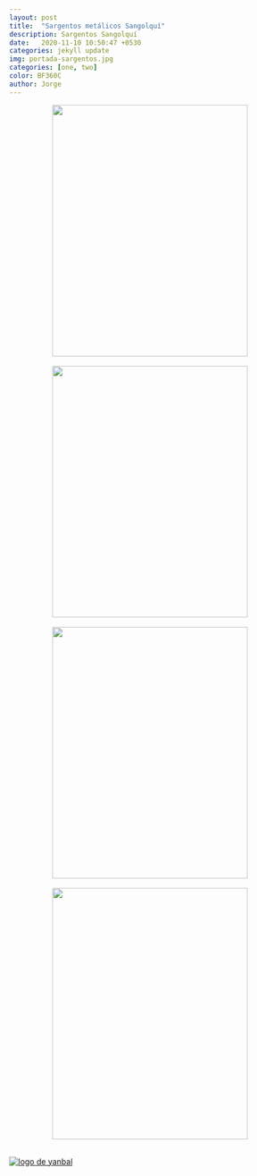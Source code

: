 ```yaml
---
layout: post
title:  "Sargentos metálicos Sangolquí"
description: Sargentos Sangolquí
date:   2020-11-10 10:50:47 +0530
categories: jekyll update
img: portada-sargentos.jpg
categories: [one, two]
color: BF360C
author: Jorge
---
```

<center>
<img src="https://github.com/Jorge-onofa/karna/blob/gh-pages/images/sargento1.jpg?raw=true" width="350" height="450" />
</center>
<br>
<center>
<img src="https://github.com/Jorge-onofa/karna/blob/gh-pages/images/sargento2.jpg?raw=true" width="350" height="450" />
</center>
<br>
<center>
<img src="https://github.com/Jorge-onofa/karna/blob/gh-pages/images/sargento3.jpg?raw=true" width="350" height="450" />
</center>
<br>
<center>
<img src="https://github.com/Jorge-onofa/karna/blob/gh-pages/images/sargento4.jpg?raw=true" width="350" height="450" />
</center>
<br>

[logo]: https://raw.githubusercontent.com/Betty-C/bef/gh-pages/assets/img/linkw.jpg
[dipensador]: https://api.whatsapp.com/send?phone=593999378989&text=%C2%A1Hola!%20Me%20interesa%20los%20sargentos%20met%C3%A1licos "clic para abrir chat de whatsapp"
[![logo de yanbal][logo]][dipensador]


